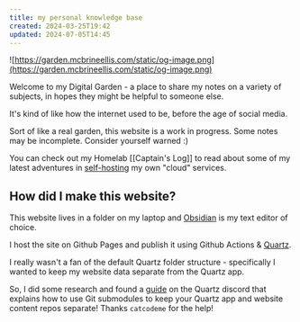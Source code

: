 ```yaml
---
title: my personal knowledge base
created: 2024-03-25T19:42
updated: 2024-07-05T14:45
---
```

![https://garden.mcbrineellis.com/static/og-image.png](https://garden.mcbrineellis.com/static/og-image.png)

Welcome to my Digital Garden - a place to share my notes on a variety of subjects, in hopes they might be helpful to someone else.

It's kind of like how the internet used to be, before the age of social media.

Sort of like a real garden, this website is a work in progress.  Some notes may be incomplete.  Consider yourself warned :)

You can check out my Homelab [[Captain's Log]] to read about some of my latest adventures in [self-hosting](https://www.reddit.com/r/selfhosted/) my own "cloud" services.

## How did I make this website?

This website lives in a folder on my laptop and [Obsidian](https://obsidian.md/) is my text editor of choice.

I host the site on Github Pages and publish it using Github Actions & [Quartz](https://quartz.jzhao.xyz).

I really wasn't a fan of the default Quartz folder structure - specifically I wanted to keep my website data separate from the Quartz app.

So, I did some research and found a [guide](https://catcodeme.github.io/1100_blog_content/others/publish-workflow) on the Quartz discord that explains how to use Git submodules to keep your Quartz app and website content repos separate!  Thanks `catcodeme` for the help!